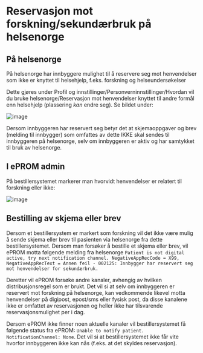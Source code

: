 # Reservasjon mot forskning/sekundærbruk på helsenorge

## På helsenorge

På helsenorge har innbyggere mulighet til å reservere seg mot henvendelser som ikke er knyttet til helsehjelp, f.eks. forskning og helseundersøkelser

Dette gjøres under Profil og innstillinger/Personverninnstillinger/Hvordan vil du bruke helsenorge/Reservasjon mot henvendelser knyttet til andre formål enn helsehjelp (plassering *kan* endre seg). Se bildet under:

![image](https://github.com/HemitSystemutvikling/ePROM/assets/45993495/fe666a49-c5e7-44cf-8411-065cad7c6534)

Dersom innbyggeren har reservert seg betyr det at skjemaoppgaver og brev (melding til innbygger) som omfattes av dette IKKE skal sendes til innbyggeren på helsenorge, selv om innbyggeren er aktiv og har samtykket til bruk av helsenorge.

## I ePROM admin

På bestillersystemet markerer man hvorvidt henvendelser er relatert til forskning eller ikke:

![image](https://github.com/HemitSystemutvikling/ePROM/assets/45993495/41ff6093-c78d-4ca6-a41b-8e986a6356b3)


## Bestilling av skjema eller brev 

Dersom et bestillersystem er markert som forskning vil det ikke være mulig å sende skjema eller brev til pasienten via helsenorge fra dette bestillersystemet. 
Dersom man forsøker å bestille et skjema eller brev, vil ePROM motta følgende melding fra helsenorge `Patient is not digital active, try next notification channel. NegativeAppRecCode = X99, NegativeAppRecText = Annen feil - 002125: Innbygger har reservert seg mot henvendelser for sekundærbruk.` 

Deretter vil ePROM forsøke andre kanaler, avhengig av hvilken distribusjonsregel som er brukt.
Det vil si at selv om innbyggeren er reservert mot forskning på helsenorge, kan vedkommende likevel motta henvendelser på digipost, epost/sms eller fysisk post, da disse kanalene ikke er omfattet av reservasjonen og heller ikke har tilsvarende reservasjonsmulighet per i dag.


Dersom ePROM ikke finner noen aktuelle kanaler vil bestillersystemet få følgende status fra ePROM: `Unable to notify patient. NotificationChannel: None`. Det vil si at bestillersystemet ikke får vite hvorfor innbyggeren ikke kan nås (f.eks. at det skyldes reservasjon).  

